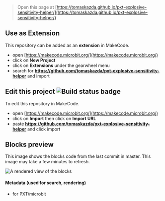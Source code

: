 
> Open this page at [https://tomaskazda.github.io/pxt-explosive-sensitivity-helper/](https://tomaskazda.github.io/pxt-explosive-sensitivity-helper/)

## Use as Extension

This repository can be added as an **extension** in MakeCode.

* open [https://makecode.microbit.org/](https://makecode.microbit.org/)
* click on **New Project**
* click on **Extensions** under the gearwheel menu
* search for **https://github.com/tomaskazda/pxt-explosive-sensitivity-helper** and import

## Edit this project ![Build status badge](https://github.com/tomaskazda/pxt-explosive-sensitivity-helper/workflows/MakeCode/badge.svg)

To edit this repository in MakeCode.

* open [https://makecode.microbit.org/](https://makecode.microbit.org/)
* click on **Import** then click on **Import URL**
* paste **https://github.com/tomaskazda/pxt-explosive-sensitivity-helper** and click import

## Blocks preview

This image shows the blocks code from the last commit in master.
This image may take a few minutes to refresh.

![A rendered view of the blocks](https://github.com/tomaskazda/pxt-explosive-sensitivity-helper/raw/master/.github/makecode/blocks.png)

#### Metadata (used for search, rendering)

* for PXT/microbit
<script src="https://makecode.com/gh-pages-embed.js"></script><script>makeCodeRender("{{ site.makecode.home_url }}", "{{ site.github.owner_name }}/{{ site.github.repository_name }}");</script>
